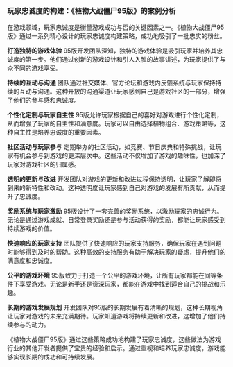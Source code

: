 ### 玩家忠诚度的构建：《植物大战僵尸95版》的案例分析

在游戏领域，玩家忠诚度是衡量游戏成功与否的关键因素之一。《植物大战僵尸95版》通过一系列精心设计的玩家忠诚度构建策略，成功地吸引了一批忠实的粉丝。

**打造独特的游戏体验**
95版开发团队深知，独特的游戏体验是吸引玩家并培养其忠诚度的第一步。他们通过创新的游戏设计和引人入胜的故事讲述，为玩家提供了与众不同的游戏享受。

**持续的互动与沟通**
团队通过社交媒体、官方论坛和游戏内反馈系统与玩家保持持续的互动与沟通。这种开放的沟通渠道让玩家感到自己是游戏社区的一部分，增强了他们的参与感和忠诚度。

**个性化定制与玩家自主性**
95版允许玩家根据自己的喜好对游戏进行个性化定制，从而增强了玩家的自主性和满意度。玩家可以自由选择植物组合、游戏策略等，这种自主性是培养忠诚度的重要因素。

**社区活动与玩家参与**
定期举办的社区活动，如竞赛、节日庆典和特殊挑战，让玩家有机会参与到游戏的更深层次中。这些活动不仅增加了游戏的趣味性，也加深了玩家对游戏社区的归属感。

**透明的更新与改进**
开发团队对游戏的更新和改进过程保持透明，让玩家了解即将到来的新特性和改动。这种透明度让玩家感到自己对游戏的发展有所贡献，从而提升了忠诚度。

**奖励系统与玩家激励**
95版设计了一套完善的奖励系统，以激励玩家的忠诚行为。无论是通过游戏成就、日常登录奖励还是参与活动获得的奖励，都能让玩家感受到持续游戏的价值。

**快速响应的玩家支持**
团队提供了快速响应的玩家支持服务，确保玩家在遇到问题时能够得到及时的帮助。这种高效的支持服务有助于解决玩家的疑虑，提升他们的满意度和忠诚度。

**公平的游戏环境**
95版致力于打造一个公平的游戏环境，让所有玩家都能在同等条件下享受游戏。无论是新手还是资深玩家，都能在游戏中找到适合自己的挑战和乐趣。

**长期的游戏发展规划**
开发团队对95版的长期发展有着清晰的规划，这种长期视角让玩家对游戏的未来充满期待。玩家知道游戏将持续更新和改进，这增加了他们持续参与的动力。

《植物大战僵尸95版》通过这些策略成功地构建了玩家忠诚度，这些做法为游戏行业的其他开发者提供了宝贵的经验和启示。通过重视和培养玩家忠诚度，游戏能够实现长期的成功和可持续发展。